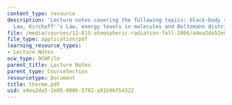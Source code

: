 ```yaml
---
content_type: resource
description: 'Lecture notes covering the following topics: black-body radiation, Stefan''s
  Law, Kirchoff''s Law, energy levels in molecules and Boltzmann distribution.'
file: /media/courses/12-815-atmospheric-radiation-fall-2006/a4ea2da52e05800b5782a91b96f54322_thermo.pdf
file_type: application/pdf
learning_resource_types:
- Lecture Notes
ocw_type: OCWFile
parent_title: Lecture Notes
parent_type: CourseSection
resourcetype: Document
title: thermo.pdf
uid: a4ea2da5-2e05-800b-5782-a91b96f54322
---
```

